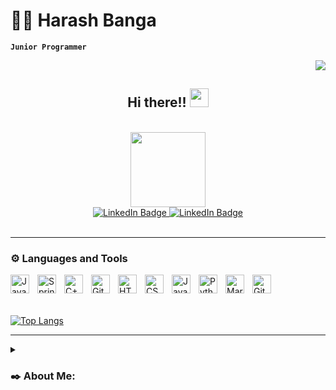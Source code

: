 <!--
**hrsh1302/hrsh1302** is a ✨ _special_ ✨ repository because its `README.md` (this file) appears on your GitHub profile.
-->

# 👨‍💻 Harash Banga

**`Junior Programmer`**
<div id="download button" align="right">
  <a href = "https://github.com/hrsh1302/hrsh1302/blob/main/Harash_Banga_Resume.pdf">
    <img src ="https://img.shields.io/badge/Download%20AS%20pdf-EF3939?style=for-the-badge&logo=adobeacrobatreader&logoColor=white&color=black&labelColor=ec1c24">
  </a>
</div>
<div id="header" align="center">
  <h2>
    Hi there!!
    <img src="https://media.giphy.com/media/hvRJCLFzcasrR4ia7z/giphy.gif" width="30px"/>
  </h2>
  <br>
  <img src="https://media.giphy.com/media/jdPMeyv9rn0hZHh8n9/giphy.gif" width=120>
  <div id="badges">
    <a href="https://www.linkedin.com/in/harash-b-11310027b/">
      <img src="https://img.shields.io/badge/LinkedIn-blue?style=for-the-badge&logo=linkedin&logoColor=white" alt="LinkedIn Badge"/>
    </a>
    <a href="(URL)/">
      <img src="https://img.shields.io/badge/LinkedIn-blue?style=for-the-badge&logo=linkedin&logoColor=white" alt="LinkedIn Badge"/>
    </a>
  </div>
</div>
<br>

---

### ⚙️ Languages and Tools
<img align="left" alt="Java" width="30px" style="padding-right:10px;" src="https://cdn.jsdelivr.net/gh/devicons/devicon/icons/java/java-original.svg"/>
<img align="left" alt="Spring" width="30px" style="padding-right:10px;" src="https://cdn.jsdelivr.net/gh/devicons/devicon/icons/spring/spring-original.svg" />
<img align="left" alt="C++" width="30px"[Harash_Banga_Resume.pdf](https://github.com/hrsh1302/hrsh1302/files/13822095/Harash_Banga_Resume.pdf)
 style="padding-right:10px;" src="https://cdn.jsdelivr.net/gh/devicons/devicon/icons/cplusplus/cplusplus-line.svg" />
<img align="left" alt="Git" width="30px" style="padding-right:10px;" src="https://cdn.jsdelivr.net/gh/devicons/devicon/icons/git/git-original.svg" />
<img align="left" alt="HTML" width="30px" style="padding-right:10px;" src="https://cdn.jsdelivr.net/gh/devicons/devicon/icons/html5/html5-plain.svg" />
<img align="left" alt="CSS" width="30px" style="padding-right:10px;" src="https://cdn.jsdelivr.net/gh/devicons/devicon/icons/css3/css3-plain.svg" />
<img align="left" alt="JavaScript" width="30px" style="padding-right:10px;" src="https://cdn.jsdelivr.net/gh/devicons/devicon/icons/javascript/javascript-plain.svg" />
<img align="left" alt="Python" width="30px" style="padding-right:10px;" src="https://cdn.jsdelivr.net/gh/devicons/devicon/icons/python/python-plain.svg" />
<img align="left" alt="Markdown" width="30px" style="padding-right:10px;" src="https://cdn.jsdelivr.net/npm/devicons@1.8.0/!PNG/markdown.png" />
<img align="left" alt="GitHub" width="30px" style="padding-right:10px" src="https://cdn.jsdelivr.net/gh/devicons/devicon/icons/github/github-original.svg" />
<br><br><br>

[![Top Langs](https://github-readme-stats.vercel.app/api/top-langs/?username=hrsh1302&layout=compact&theme=vision-friendly-dark)](https://github.com/hrsh1302/github-readme-stats)

---

<details>    
 <summary><h3> ✒️ About Me:</h3></summary>
  I'm enrolled in an Associate's Degree in Computer Programming at Gwinnett Technical College. As I keep a close eye on emerging technologies trying to satisfy 
  my curiosity, my passion for development, and the tech surrounding us made this academic journey in programming thrilling.
  Currently, with a cumulative 4.0 GPA, I have learned and worked so far with several languages such as Java, C++, and Python but I have also developed numerous school 
  projects involving all programming skills. Furthermore, I've understood and assimilated all the good practices and software development principles of a junior 
  programmer/developer. Dedicated and curious, I'm fully invested in this journey and will not let any opportunities fly away.
  
  - 🔭 I’m currently working on a fun personal webpage (terminal-like webpage that sounds fun), but also different ideas for projects in different languages
  - 🌱 I’m currently learning Python thanks to online resources
  - 📫 How to reach me: [![Linkedin Badge](https://img.shields.io/badge/-Harash-blue?style=flat&logo=Linkedin&logoColor=white)]([your-linkedin-url](https://www.linkedin.com/in/harash-b-11310027b/)https://www.linkedin.com/in/harash-b-11310027b/) / harash.b13@gmail.com
